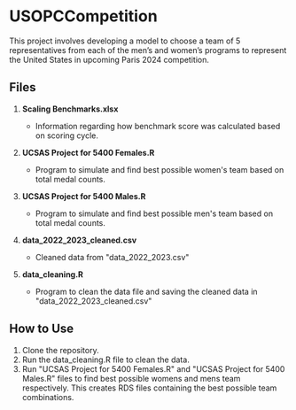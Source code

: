 # USOPCCompetition
 
This project involves developing a model to choose a team of 5 representatives from each of the men’s and women’s programs to represent the United States in upcoming Paris 2024 competition.

## Files
1. **Scaling Benchmarks.xlsx**
   - Information regarding how benchmark score was calculated based on scoring cycle.
   
2. **UCSAS Project for 5400 Females.R**
   - Program to simulate and find best possible women's team based on total medal counts.

3. **UCSAS Project for 5400 Males.R**
   - Program to simulate and find best possible men's team based on total medal counts.

4. **data_2022_2023_cleaned.csv**
   - Cleaned data from "data_2022_2023.csv"

5. **data_cleaning.R**
   - Program to clean the data file and saving the cleaned data in "data_2022_2023_cleaned.csv"
  
## How to Use
1. Clone the repository.
2. Run the data_cleaning.R file to clean the data.
3. Run "UCSAS Project for 5400 Females.R" and "UCSAS Project for 5400 Males.R" files to find best possible womens and mens team respectively. This creates RDS files containing the best possible team combinations.

